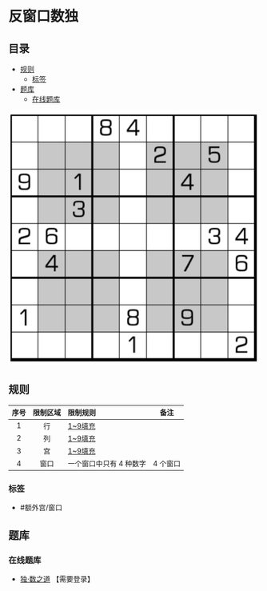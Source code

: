 # 反窗口数独
<!-- START doctoc generated TOC please keep comment here to allow auto update -->
<!-- DON'T EDIT THIS SECTION, INSTEAD RE-RUN doctoc TO UPDATE -->
## 目录

- [规则](#%E8%A7%84%E5%88%99)
  - [标签](#%E6%A0%87%E7%AD%BE)
- [题库](#%E9%A2%98%E5%BA%93)
  - [在线题库](#%E5%9C%A8%E7%BA%BF%E9%A2%98%E5%BA%93)

<!-- END doctoc generated TOC please keep comment here to allow auto update -->

![题](../../../../images/sudoku/反窗口数独.png)

## 规则

| 序号  | 限制区域 | 限制规则          | 备注    |
|:---:|:----:|:--------------|-------|
|  1  |  行   | [1~9填充]       |       |
|  2  |  列   | [1~9填充]       |       |
|  3  |  宫   | [1~9填充]       |       |
|  4  |  窗口  | 一个窗口中只有 4 种数字 | 4 个窗口 |

### 标签

- #额外宫/窗口

## 题库

### 在线题库

- [独·数之道](http://www.sudokufans.org.cn/lx/game.index.php?type=win2) 【需要登录】

[1~9填充]: ../../../../rules.md#1to9填充
